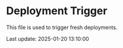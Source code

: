 # Deployment Trigger

This file is used to trigger fresh deployments.

Last update: 2025-01-20 13:10:00